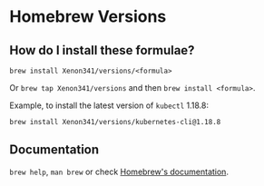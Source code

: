 # Homebrew Versions

## How do I install these formulae?
`brew install Xenon341/versions/<formula>`

Or `brew tap Xenon341/versions` and then `brew install <formula>`.

Example, to install the latest version of `kubectl` 1.18.8:
```
brew install Xenon341/versions/kubernetes-cli@1.18.8
```

## Documentation
`brew help`, `man brew` or check [Homebrew's documentation](https://docs.brew.sh).
